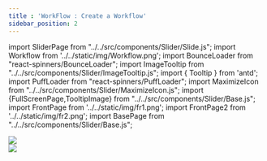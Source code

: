 ```yaml
---
title : 'WorkFlow : Create a Workflow'
sidebar_position: 2
---
```


import SliderPage from "../../src/components/Slider/Slide.js";
import Workflow from '../../static/img/Workflow.png';
import BounceLoader from "react-spinners/BounceLoader";
import ImageTooltip from "../../src/components/Slider/ImageTooltip.js";
import { Tooltip } from 'antd';
import PuffLoader  from "react-spinners/PuffLoader";
import MaximizeIcon from "../../src/components/Slider/MaximizeIcon.js";
import {FullScreenPage,TooltipImage} from "../../src/components/Slider/Base.js";
import FrontPage from '../../static/img/fr1.png';
import FrontPage2 from '../../static/img/fr2.png';
import BasePage from "../../src/components/Slider/Base.js";

<BasePage title="Create a Workflow">
    <ImageTooltip>
    <div style={{ position: "absolute", right : "30px", top : "40px" }} >
      <Tooltip placement="bottom" title="Click New Project!" color="geekblue" trigger="hover">
        <PuffLoader size={50} color="red" />
      </Tooltip>
    </div>
    <img src={FrontPage} />
  </ImageTooltip>
  <ImageTooltip>
    <div style={{ position: "absolute", right : "291px", top : "76px" }}>
      <Tooltip placement="left" title="Create a WorkFlow" color="geekblue" trigger="hover">
        <PuffLoader size={50} color="red" />
      </Tooltip>
   </div>
   <img src={Workflow} />
  </ImageTooltip>
</BasePage>